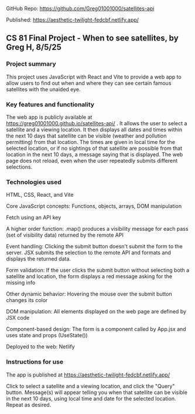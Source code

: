 GitHub Repo: https://github.com/Greg01001000/satellites-api

Published: https://aesthetic-twilight-fedcbf.netlify.app/

## CS 81 Final Project - When to see satellites, by Greg H, 8/5/25

### Project summary
This project uses JavaScript with React and Vite to provide a web app to allow users to find out when and where they can see certain famous satellites with the unaided eye.

### Key features and functionality
The web app is publicly available at https://greg01001000.github.io/satellites-api/ . It allows the user to select a satellite and a viewing location. It then displays all dates and times within the next 10 days that satellite can be visible (weather and pollution permitting) from that location. The times are given in local time for the selected location, or if no sightings of that satellite are possible from that location in the next 10 days, a message saying that is displayed. The web page does not reload, even when the user repeatedly submits different selections.

### Technologies used
HTML, CSS, React, and Vite

Core JavaScript concepts: Functions, objects, arrays, DOM manipulation

Fetch using an API key

A higher order function: .map() produces a visibility message for each pass (set of visibility data) returned by the remote API 

Event handling: Clicking the submit button doesn't submit the form to the server. JSX submits the selection to the remote API and formats and displays the returned data.

Form validation: If the user clicks the submit button without selecting both a satellite and location, the form displays a red message asking for the missing info

Other dynamic behavior: Hovering the mouse over the submit button changes its color

DOM manipulation: All elements displayed on the web page are defined by JSX code

Component-based design: The form is a component called by App.jsx and uses state and props (UseState())

Deployed to the web: Netlify

### Instructions for use
The app is published at https://aesthetic-twilight-fedcbf.netlify.app/

Click to select a satellite and a viewing location, and click the "Query" button. Message(s) will appear telling you when that satellite can be visible in the next 10 days, using local time and date for the selected location. Repeat as desired.